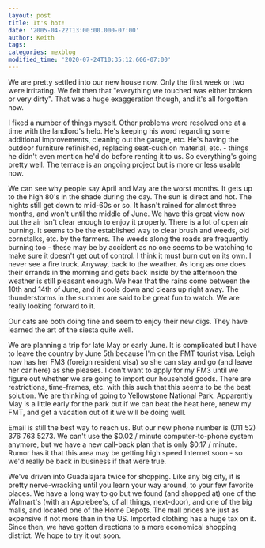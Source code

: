 ```yaml
---
layout: post
title: It's hot!
date: '2005-04-22T13:00:00.000-07:00'
author: Keith
tags:
categories: mexblog
modified_time: '2020-07-24T10:35:12.606-07:00'
---
```

We are pretty settled into our new house now. Only the first week or two
were irritating. We felt then that "everything we touched was either
broken or very dirty". That was a huge exaggeration though, and it's all
forgotten now.

I fixed a number of things myself. Other problems were resolved
one at a time with the landlord's help. He's keeping his word regarding
some additional improvements, cleaning out the garage, etc. He's having
the outdoor furniture refinished, replacing seat-cushion material,
etc. - things he didn't even mention he'd do before renting it to us. So
everything's going pretty well. The terrace is an ongoing project but is
more or less usable now.

We can see why people say April and May are the worst months. It gets up
to the high 80's in the shade during the day. The sun is direct and hot.
The nights still get down to mid-60s or so. It hasn't rained for almost
three months, and won't until the middle of June. We have this great
view now but the air isn't clear enough to enjoy it properly. There is a
lot of open air burning. It seems to be the established way to clear
brush and weeds, old cornstalks, etc. by the farmers. The weeds along
the roads are frequently burning too - these may be by accident as no
one seems to be watching to make sure it doesn't get out of control. I
think it must burn out on its own. I never see a fire truck. Anyway,
back to the weather. As long as one does their errands in the morning
and gets back inside by the afternoon the weather is still pleasant
enough. We hear that the rains come between the 10th and 14th of June,
and it cools down and clears up right away. The thunderstorms in the
summer are said to be great fun to watch. We are really looking forward
to it.

Our cats are both doing fine and seem to enjoy their new digs. They have
learned the art of the siesta quite well.

We are planning a trip for late May or early June. It is complicated but
I have to leave the country by June 5th because I'm on the FMT tourist
visa. Leigh now has her FM3 (foreign resident visa) so she can stay and
go (and leave her car here) as she pleases. I don't want to apply for my
FM3 until we figure out whether we are going to import our household
goods. There are restrictions, time-frames, etc. with this such that
this seems to be the best solution. We are thinking of going to
Yellowstone National Park. Apparently May is a little early for the park
but if we can beat the heat here, renew my FMT, and get a vacation out
of it we will be doing well.

Email is still the best way to reach us. But our new phone number is
(011 52) 376 763 5273. We can't use the $0.02 / minute computer-to-phone
system anymore, but we have a new call-back plan that is only $0.17 /
minute. Rumor has it that this area may be getting high speed Internet
soon - so we'd really be back in business if that were true.

We've driven into Guadalajara twice for shopping. Like any big city, it
is pretty nerve-wracking until you learn your way around, to your few
favorite places. We have a long way to go but we found (and shopped at)
one of the Walmart's (with an Applebee's, of all things, next-door), and
one of the big malls, and located one of the Home Depots. The mall
prices are just as expensive if not more than in the US. Imported
clothing has a huge tax on it. Since then, we have gotten directions to
a more economical shopping district. We hope to try it out soon.
